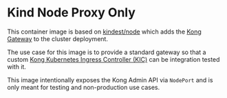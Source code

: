 # Kind Node Proxy Only

This container image is based on [kindest/node][kindest] which adds the [Kong Gateway][kong] to the cluster deployment.

The use case for this image is to provide a standard gateway so that a custom [Kong Kubernetes Ingress Controller (KIC)][kic] can be integration tested with it.

This image intentionally exposes the Kong Admin API via `NodePort` and is only meant for testing and non-production use cases.

[kindest]:https://hub.docker.com/r/kindest/node
[kong]:https://github.com/kong/kong
[kic]:https://github.com/kong/kubernetes-ingress-controller
